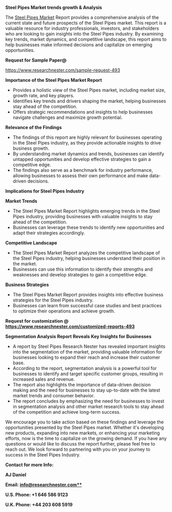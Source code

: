 ﻿<a name="_hlk168649135"></a><a name="_hlk167721000"></a>**Steel Pipes Market trends growth & Analysis**

The [Steel Pipes Market](https://www.researchnester.com/reports/steel-pipes-market/493) Report provides a comprehensive analysis of the current state and future prospects of the Steel Pipes market. This report is a valuable resource for industry professionals, investors, and stakeholders who are looking to gain insights into the Steel Pipes industry. By examining key trends, market dynamics, and competitive landscape, this report aims to help businesses make informed decisions and capitalize on emerging opportunities.

**Request for Sample Paper@**

<https://www.researchnester.com/sample-request-493>

**Importance of the Steel Pipes Market Report**

- Provides a holistic view of the Steel Pipes market, including market size, growth rate, and key players.
- Identifies key trends and drivers shaping the market, helping businesses stay ahead of the competition.
- Offers strategic recommendations and insights to help businesses navigate challenges and maximize growth potential.

**Relevance of the Findings**	

- The findings of this report are highly relevant for businesses operating in the Steel Pipes industry, as they provide actionable insights to drive business growth.
- By understanding market dynamics and trends, businesses can identify untapped opportunities and develop effective strategies to gain a competitive edge.
- The findings also serve as a benchmark for industry performance, allowing businesses to assess their own performance and make data-driven decisions.

**Implications for Steel Pipes  Industry**

**Market Trends**

- The Steel Pipes Market Report highlights emerging trends in the Steel Pipes industry, providing businesses with valuable insights to stay ahead of the competition.
- Businesses can leverage these trends to identify new opportunities and adapt their strategies accordingly.

**Competitive Landscape**

- The Steel Pipes Market Report analyzes the competitive landscape of the Steel Pipes industry, helping businesses understand their position in the market.
- Businesses can use this information to identify their strengths and weaknesses and develop strategies to gain a competitive edge.

**Business Strategies**

- The Steel Pipes Market Report provides insights into effective business strategies for the Steel Pipes industry.
- Businesses can learn from successful case studies and best practices to optimize their operations and achieve growth.

**Request for customization @ <https://www.researchnester.com/customized-reports-493>**

**Segmentation Analysis Report Reveals Key Insights for Businesses**

- A report by Steel Pipes Research Nester has revealed important insights into the segmentation of the market, providing valuable information for businesses looking to expand their reach and increase their customer base.
- According to the report, segmentation analysis is a powerful tool for businesses to identify and target specific customer groups, resulting in increased sales and revenue.
- The report also highlights the importance of data-driven decision making and the need for businesses to stay up-to-date with the latest market trends and consumer behavior.
- The report concludes by emphasizing the need for businesses to invest in segmentation analysis and other market research tools to stay ahead of the competition and achieve long-term success.

We encourage you to take action based on these findings and leverage the opportunities presented by the Steel Pipes market. Whether it's developing new products, expanding into new markets, or enhancing your marketing efforts, now is the time to capitalize on the growing demand. If you have any questions or would like to discuss the report further, please feel free to reach out. We look forward to partnering with you on your journey to success in the Steel Pipes Industry.

**Contact for more Info:**

**AJ Daniel**

**Email: [info@researchnester.com**](mailto:info@researchnester.com "mailto:info@researchnester.com")**

**U.S. Phone: +1 646 586 9123**

**U.K. Phone: +44 203 608 5919**



